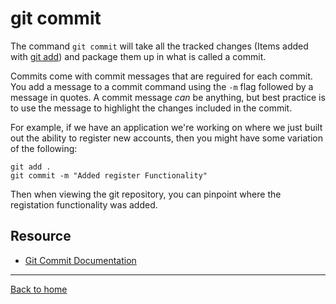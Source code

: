 # git commit

The command `git commit` will take all the tracked changes (Items added with [git add](./ADD.md)) and package them up in what is called a commit. 

Commits come with commit messages that are reguired for each commit. You add a message to a commit command using the `-m` flag followed by a message in quotes.
A commit message _can_ be anything, but best practice is to use the message to highlight the changes included in the commit.

For example, if we have an application we're working on where we just built out the ability to register new accounts, then you might have some variation of the following:
```
git add .
git commit -m "Added register Functionality"
```
Then when viewing the git repository, you can pinpoint where the registation functionality was added. 

## Resource
 - [Git Commit Documentation](https://git-scm/docs/git-commit)
 
 ---

 [Back to home](../README.md)
 